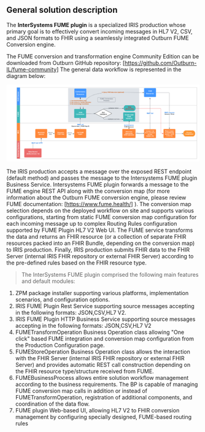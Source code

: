 ## General solution description

The **InterSystems FUME plugin** is a specialized IRIS production whose primary goal is to effectively convert incoming messages in HL7 V2, CSV, and JSON formats to FHIR using a seamlessly integrated Outburn FUME Conversion engine. 

The FUME conversion and transformation engine Community Edition can be downloaded from Outburn GitHub repository: [https://github.com/Outburn-IL/fume-community]
The general data workflow is represented in the diagram below:

![Alt text](img/Fume-plugin-dataflow.png)

The  IRIS production accepts a message over the exposed REST endpoint (default method)  and passes the message to the Intersystems FUME  plugin Business Service. Intersystems FUME plugin forwards a message to the FUME engine REST API along with the conversion map (for more information about the Outburn FUME conversion engine, please review FUME documentation: [https://www.fume.health/] ). The conversion map selection depends on the deployed workflow on site and supports various configurations, starting from static FUME conversion map configuration for each incoming message up to complex Routing Rules configuration supported by FUME Plugin HL7 V2 Web UI. The FUME service transforms the data and returns an FHIR resource (or a collection of separate FHIR resources packed into an FHIR Bundle, depending on the conversion map) to IRIS production. Finally, IRIS production submits FHIR data to the FHIR Server (internal IRIS FHIR repository or external FHIR Server) according to the pre-defined rules based on the FHIR resource type.

> The InterSystems FUME plugin comprised the following main features and default modules:

1. ZPM package installer supporting various platforms, implementation scenarios, and configuration options.
2. IRIS FUME Plugin Rest Service supporting source messages accepting in the following formats: JSON,CSV,HL7 V2.
3. IRIS FUME Plugin HTTP Business Service supporting source messages accepting  in the following formats: JSON,CSV,HL7 V2
4. FUMETransformOperation Business Operation class allowing "One click" based  FUME integration and conversion map configuration from the Production           Configuration page. 
5. FUMEStoreOperation Business Operation class allows the interaction with the FHIR Server (internal IRIS FHIR  repository or external FHIR Server) and provides automatic REST call construction depending on the FHIR resource type/structure received from FUME. 
6. FUMEBusinessProcess allows entire solution workflow management according to the business requirements. The BP is capable of managing FUME conversion map calls in addition or instead of FUMETransformOperation, registration of additional components, and coordination of the data flow.
7. FUME plugin Web-based UI, allowing HL7 V2 to FHIR conversion management by configuring specially designed, FUME-based routing rules





